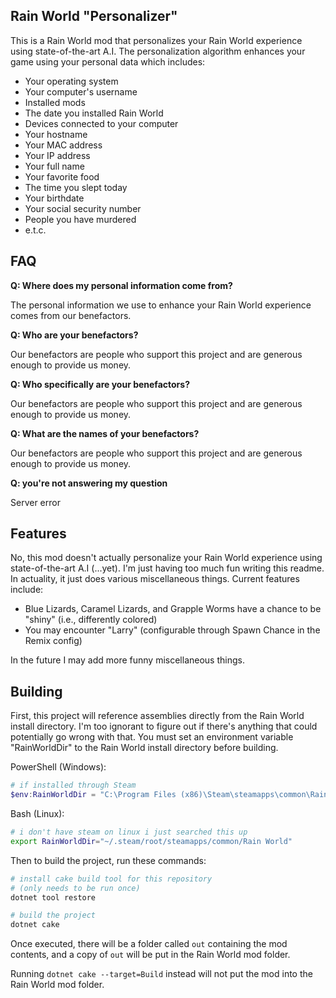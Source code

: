 ## Rain World "Personalizer"
This is a Rain World mod that personalizes your Rain World experience using state-of-the-art A.I.
The personalization algorithm enhances your game using your personal data which includes:
- Your operating system
- Your computer's username
- Installed mods
- The date you installed Rain World
- Devices connected to your computer
- Your hostname
- Your MAC address
- Your IP address
- Your full name
- Your favorite food
- The time you slept today
- Your birthdate
- Your social security number
- People you have murdered
- e.t.c.

## FAQ
**Q: Where does my personal information come from?**

The personal information we use to enhance your Rain World experience comes from our benefactors.

**Q: Who are your benefactors?**

Our benefactors are people who support this project and are generous enough to provide us money.

**Q: Who specifically are your benefactors?**

Our benefactors are people who support this project and are generous enough to provide us money.

**Q: What are the names of your benefactors?**

Our benefactors are people who support this project and are generous enough to provide us money.

**Q: you're not answering my question**

Server error

## Features
No, this mod doesn't actually personalize your Rain World experience using state-of-the-art A.I (...yet).
I'm just having too much fun writing this readme. In actuality, it just does
various miscellaneous things. Current features include:
- Blue Lizards, Caramel Lizards, and Grapple Worms have a chance to be "shiny" (i.e., differently colored)
- You may encounter "Larry" (configurable through Spawn Chance in the Remix config)

In the future I may add more funny miscellaneous things.

## Building
First, this project will reference assemblies directly from the Rain World install directory.
I'm too ignorant to figure out if there's anything that could potentially go wrong with that.
You must set an environment variable "RainWorldDir" to the Rain World install directory before building.

PowerShell (Windows):
```powershell
# if installed through Steam
$env:RainWorldDir = "C:\Program Files (x86)\Steam\steamapps\common\Rain World"
```
Bash (Linux):
```bash
# i don't have steam on linux i just searched this up
export RainWorldDir="~/.steam/root/steamapps/common/Rain World"
```

Then to build the project, run these commands:
```bash
# install cake build tool for this repository
# (only needs to be run once)
dotnet tool restore

# build the project
dotnet cake
```
Once executed, there will be a folder called `out` containing the mod contents,
and a copy of `out` will be put in the Rain World mod folder.

Running `dotnet cake --target=Build` instead will not put the mod into the Rain World mod folder.
